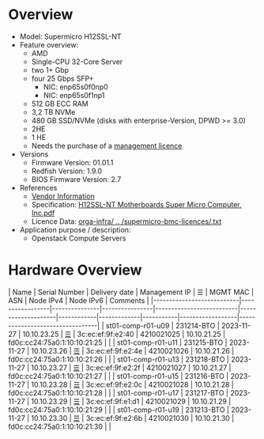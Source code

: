 
# Overview

* Model: Supermicro H12SSL-NT
* Feature overview:
  * AMD
  * Single-CPU 32-Core Server
  * two 1+ Gbp
  * four 25 Gbps SFP+
    * NIC: enp65s0f0np0 
    * NIC: enp65s0f1np1
  * 512 GB ECC RAM
  * 3,2 TB NVMe
  * 480 GB SSD/NVMe (disks with enterprise-Version, DPWD >= 3.0)
  * 2HE
  * 1 HE
  * Needs the purchase of a [management licence](https://store.supermicro.com/out-of-band-sft-oob-lic.html?utm=newsm)
* Versions
  * Firmware Version: 01.01.1
  * Redfish Version:  1.9.0
  * BIOS Firmware Version: 2.7
* References
  * [Vendor Information](https://www.supermicro.com/en/products/motherboard/H12SSL-NT)
  * Specification: [H12SSL-NT Motherboards Super Micro Computer, Inc.pdf](https://github.com/SCS-Private/orga-infra/blob/main/scs-system-landscape/spec_sheets/servers//H12SSL-NT_Motherboards_Super_Micro_Computer_Inc.pdf)
  * Licence Data: [orga-infra/ .. /supermicro-bmc-licences/<mac-adress>.txt](https://github.com/SCS-Private/orga-infra/tree/main/scs-system-landscape/supermicro-bmc-licences/)
* Application purpose / description:
  * Openstack Compute Servers

# Hardware Overview

| Name                      | Serial Number   | Delivery date | Management IP  | ☰                        | MGMT MAC           | ASN        | Node IPv4   | Node IPv6                    | Comments                        |
|---------------------------|-----------------|---------------|----------------|--------------------------|--------------------|------------|-------------|-----------|------------------|---------------------------------|
| st01-comp-r01-u09         | 231214-BTO      | 2023-11-27    | 10.10.23.25    | [☰](https://10.10.23.25) | 3c:ec:ef:9f:e2:40  | 4210021025 | 10.10.21.25 | fd0c:cc24:75a0:1:10:10:21:25 |                                 |
| st01-comp-r01-u11         | 231215-BTO      | 2023-11-27    | 10.10.23.26    | [☰](https://10.10.23.26) | 3c:ec:ef:9f:e2:4e  | 4210021026 | 10.10.21.26 | fd0c:cc24:75a0:1:10:10:21:26 |                                 |
| st01-comp-r01-u13         | 231218-BTO      | 2023-11-27    | 10.10.23.27    | [☰](https://10.10.23.27) | 3c:ec:ef:9f:e2:2f  | 4210021027 | 10.10.21.27 | fd0c:cc24:75a0:1:10:10:21:27 |                                 |
| st01-comp-r01-u15         | 231216-BTO      | 2023-11-27    | 10.10.23.28    | [☰](https://10.10.23.28) | 3c:ec:ef:9f:e2:0c  | 4210021028 | 10.10.21.28 | fd0c:cc24:75a0:1:10:10:21:28 |                                 |
| st01-comp-r01-u17         | 231217-BTO      | 2023-11-27    | 10.10.23.29    | [☰](https://10.10.23.29) | 3c:ec:ef:9f:e1:d1  | 4210021029 | 10.10.21.29 | fd0c:cc24:75a0:1:10:10:21:29 |                                 |
| st01-comp-r01-u19         | 231213-BTO      | 2023-11-27    | 10.10.23.30    | [☰](https://10.10.23.30) | 3c:ec:ef:9f:e2:6b  | 4210021030 | 10.10.21.30 | fd0c:cc24:75a0:1:10:10:21:30 |                                 |
